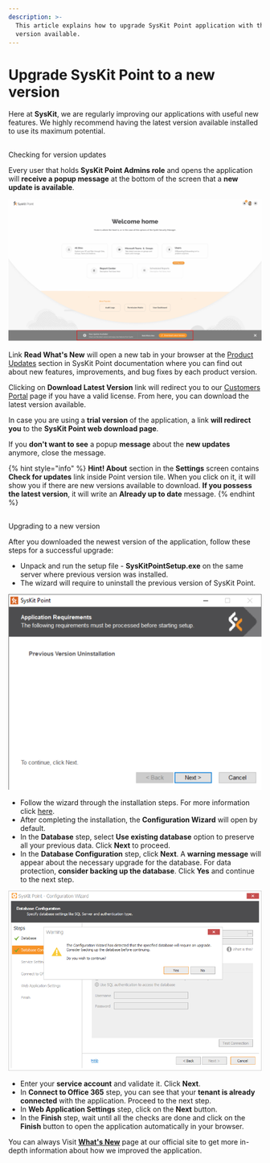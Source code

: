 ```yaml
---
description: >-
  This article explains how to upgrade SysKit Point application with the newest
  version available.
---
```


# Upgrade SysKit Point to a new version

Here at **SysKit**, we are regularly improving our applications with useful new features. We highly recommend having the latest version available installed to use its maximum potential. 

## 
Checking for version updates

Every user that holds **SysKit Point Admins role** and opens the application will **receive a popup message** at the bottom of the screen that a **new update is available**.

![New update available message](../.gitbook/assets/upgrade-syskit-point-to-a-new-version_new-update-available-message.png)


Link **Read What's New** will open a new tab in your browser at the [Product Updates](../product-updates/) section in SysKit Point documentation where you can find out about new features, improvements, and bug fixes by each product version.

Clicking on **Download Latest Version** link will redirect you to our [Customers Portal](https://my.syskit.com/) page if you have a valid license. From here, you can download the latest version available.

In case you are using a **trial version** of the application, a link **will redirect you** to the **SysKit Point web download page**.

If you **don't want to see** a popup **message** about the **new updates** anymore, close the message.

{% hint style="info" %}
**Hint!                                                                                                                                                         About** section in the **Settings** screen contains **Check for updates** link inside Point version tile. When you click on it, it will show you if there are new versions available to download. **If you possess the latest version**, it will write an **Already up to date** message.
{% endhint %}

## 
Upgrading to a new version


After you downloaded the newest version of the application, follow these steps for a successful upgrade:

*  Unpack and run the setup file - **SysKitPointSetup.exe** on the same server where previous version was installed.
* The wizard will require to uninstall the previous version of SysKit Point. 

![Previous version uninstallation](../.gitbook/assets/upgrade-syskit-point-to-a-new-version_previous-version-uninstallation.png)

* Follow the wizard through the installation steps. For more information click [here](../installation-and-configuration/install-syskit-point.md).
* After completing the installation, the **Configuration Wizard** will open by default.
*  In the **Database** step, select **Use existing database** option to preserve all your previous data. Click **Next** to proceed.
* In the **Database Configuration** step, click **Next**. A **warning message** will appear about the necessary upgrade for the database. For data protection, **consider backing up the database**. Click **Yes** and continue to the next step.

![Warning message - necessary database upgrade](../.gitbook/assets/upgrade-syskit-point-to-a-new-version_warning-message-necessary-database-upgrade.png)

* Enter your **service account** and validate it. Click **Next**.
* In **Connect to Office 365** step, you can see that your **tenant is already connected** with the application. Proceed to the next step.
* In **Web Application Settings** step, click on the **Next** button. 
* In the **Finish** step, wait until all the checks are done and click on the **Finish** button to open the application automatically in your browser.


You can always Visit [**What's New**](https://www.syskit.com/products/point/whats-new/) page at our official site to get more in-depth information about how we improved the application.

